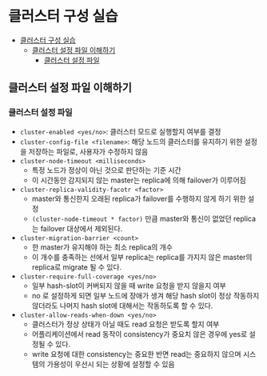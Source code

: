 # 클러스터 구성 실습
- [클러스터 구성 실습](#클러스터-구성-실습)
  - [클러스터 설정 파일 이해하기](#클러스터-설정-파일-이해하기)
    - [클러스터 설정 파일](#클러스터-설정-파일)

## 클러스터 설정 파일 이해하기
### 클러스터 설정 파일
- `cluster-enabled <yes/no>`: 클러스터 모드로 실행할지 여부를 결정
- `cluster-config-file <filename>`: 해당 노드의 클러스터를 유지하기 위한 설정을 저장하는 파일로, 사용자가 수정하지 않음
- `cluster-node-timeout <milliseconds>`
  - 특정 노드가 정상이 아닌 것으로 판단하는 기준 시간
  - 이 시간동안 감지되지 않는 master는 replica에 의해 failover가 이루어짐
- `cluster-replica-validity-facotr <factor>`
  - master와 통신한지 오래된 replica가 failover를 수행하지 않게 하기 위한 설정
  - `(cluster-node-timeout * factor)` 만큼 master와 통신이 없었던 replica는 failover 대상에서 제외된다.
- `cluster-migration-barrier <count>`
  - 한 master가 유지해야 하는 최소 replica의 개수
  - 이 개수를 충족하는 선에서 일부 replica는 replica를 가지지 않은 master의 replica로 migrate 될 수 있다.
- `cluster-require-full-coverage <yes/no>`
  - 일부 hash-slot이 커버되지 않을 때 write 요청을 받지 않을지 여부
  - no 로 설정하게 되면 일부 노드에 장애가 생겨 해당 hash slot이 정상 작동하지 않더라도 나머지 hash slot에 대해서는 작동하도록 할 수 있다.
- `cluster-allow-reads-when-down <yes/no>`
  - 클러스터가 정상 상태가 아닐 때도 read 요청은 받도록 할지 여부
  - 어플리케이션에서 read 동작이 consistency가 중요치 않은 경우에 yes로 설정될 수 있다.
  - write 요청에 대한 consistency는 중요한 반면 read는 중요하지 않으며 시스템의 가용성이 우선시 되는 상황에 설정할 수 있음
